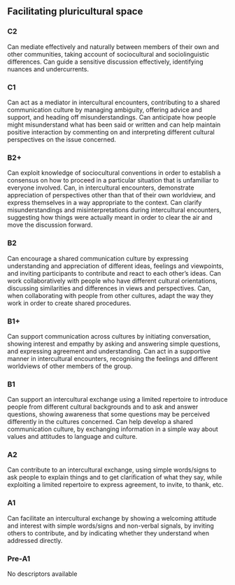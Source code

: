## Facilitating pluricultural space
### C2
Can mediate effectively and naturally between members of their own and other communities, taking account of sociocultural and sociolinguistic differences.
Can guide a sensitive discussion effectively, identifying nuances and undercurrents.
### C1
Can act as a mediator in intercultural encounters, contributing to a shared communication culture by managing ambiguity, offering advice and support, and heading off misunderstandings.
Can anticipate how people might misunderstand what has been said or written and can help maintain positive interaction by commenting on and interpreting different cultural perspectives on the issue concerned.
### B2+
Can exploit knowledge of sociocultural conventions in order to establish a consensus on how to proceed in a particular situation that is unfamiliar to everyone involved.
Can, in intercultural encounters, demonstrate appreciation of perspectives other than that of their own worldview, and express themselves in a way appropriate to the context.
Can clarify misunderstandings and misinterpretations during intercultural encounters, suggesting how things were actually meant in order to clear the air and move the discussion forward.
### B2
Can encourage a shared communication culture by expressing understanding and appreciation of different ideas, feelings and viewpoints, and inviting participants to contribute and react to each other’s ideas.
Can work collaboratively with people who have different cultural orientations, discussing similarities and differences in views and perspectives.
Can, when collaborating with people from other cultures, adapt the way they work in order to create shared procedures.
### B1+
Can support communication across cultures by initiating conversation, showing interest and empathy by asking and answering simple questions, and expressing agreement and understanding.
Can act in a supportive manner in intercultural encounters, recognising the feelings and different worldviews of other members of the group.
### B1
Can support an intercultural exchange using a limited repertoire to introduce people from different cultural backgrounds and to ask and answer questions, showing awareness that some questions may be perceived differently in the cultures concerned.
Can help develop a shared communication culture, by exchanging information in a simple way about values and attitudes to language and culture.
### A2
Can contribute to an intercultural exchange, using simple words/signs to ask people to explain things and to get clarification of what they say, while exploiting a limited repertoire to express agreement, to invite, to thank, etc.
### A1
Can facilitate an intercultural exchange by showing a welcoming attitude and interest with simple words/signs and non-verbal signals, by inviting others to contribute, and by indicating whether they understand when addressed directly.
### Pre-A1
No descriptors available
